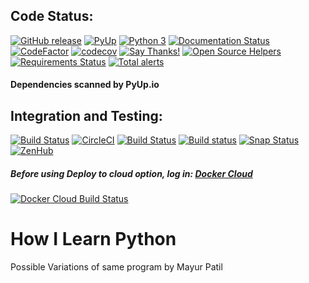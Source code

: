 ## Code Status:
[![GitHub release](https://img.shields.io/badge/release-latest-brightgreen.svg)](https://github.com/ramlaxman/How-I-Learn-Python/releases/latest) [![PyUp](https://pyup.io/repos/github/ramlaxman/How-I-Learn-Python/shield.svg)](https://pyup.io/repos/github/ramlaxman/How-I-Learn-Python/) [![Python 3](https://pyup.io/repos/github/ramlaxman/How-I-Learn-Python/python-3-shield.svg)](https://pyup.io/repos/github/ramlaxman/How-I-Learn-Python/) [![Documentation Status](https://readthedocs.org/projects/how-i-learn-python/badge/?version=latest)](http://how-i-learn-python.readthedocs.io/en/latest/?badge=latest) [![CodeFactor](https://www.codefactor.io/repository/github/ramlaxman/how-i-learn-python/badge)](https://www.codefactor.io/repository/github/ramlaxman/how-i-learn-python) [![codecov](https://codecov.io/gh/ramlaxman/How-I-Learn-Python/branch/master/graph/badge.svg)](https://codecov.io/gh/ramlaxman/How-I-Learn-Python) [![Say Thanks!](https://img.shields.io/badge/Say%20Thanks-!-1EAEDB.svg)](https://saythanks.io/to/ramlaxman) [![Open Source Helpers](https://www.codetriage.com/ramlaxman/how-i-learn-python/badges/users.svg)](https://www.codetriage.com/ramlaxman/how-i-learn-python) [![Requirements Status](https://requires.io/github/ramlaxman/How-I-Learn-Python/requirements.svg?branch=master)](https://requires.io/github/ramlaxman/How-I-Learn-Python/requirements/?branch=master) [![Total alerts](https://img.shields.io/lgtm/alerts/g/ramlaxman/How-I-Learn-Python.svg?logo=lgtm&logoWidth=18)](https://lgtm.com/projects/g/ramlaxman/How-I-Learn-Python/alerts/)

 #### Dependencies scanned by PyUp.io

## Integration and Testing: 
[![Build Status](https://semaphoreci.com/api/v1/ramlaxman/how-i-learn-python/branches/master/badge.svg)](https://semaphoreci.com/ramlaxman/how-i-learn-python) [![CircleCI](https://circleci.com/gh/ramlaxman/How-I-Learn-Python.svg?style=svg)](https://circleci.com/gh/ramlaxman/How-I-Learn-Python)  [![Build Status](https://travis-ci.org/ramlaxman/How-I-Learn-Python.svg?branch=master)](https://travis-ci.org/ramlaxman/How-I-Learn-Python)  [![Build status](https://ci.appveyor.com/api/projects/status/saspb5rnumuvcgtt?svg=true)](https://ci.appveyor.com/project/ramlaxman/how-i-learn-python) [![Snap Status](https://build.snapcraft.io/badge/ramlaxman/How-I-Learn-Python.svg)](https://build.snapcraft.io/user/ramlaxman/How-I-Learn-Python) [![ZenHub](https://img.shields.io/badge/Shipping_faster_with-ZenHub-5e60ba.svg?style=flat-square)](https://app.zenhub.com/workspace/o/ramlaxman/how-i-learn-python/boards) 

#####  Before using Deploy to cloud option, log in: [Docker Cloud](https://cloud.docker.com)

[![Docker Cloud Build Status](https://img.shields.io/docker/cloud/build/ramlaxman/How-I-Learn-Python.svg?style=plastic)](https://hub.docker.com/repository/docker/mayurp7/how-i-learn-python/)


# How I Learn Python
Possible Variations of same program by Mayur Patil
